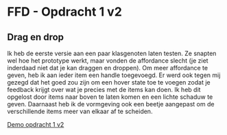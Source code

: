 # FFD - Opdracht 1 v2
## Drag en drop

Ik heb de eerste versie aan een paar klasgenoten laten testen. Ze snapten wel hoe het prototype werkt, maar vonden de affordance slecht (je ziet inderdaad niet dat je kan draggen en droppen). Om meer affordance te geven, heb ik aan ieder item een handle toegevoegd.
Er werd ook tegen mij gezegd dat het goed zou zijn om een hover state toe te voegen zodat je feedback krijgt over wat je precies met de items kan doen. Ik heb dit opgelost door items naar boven te laten komen en een lichte schaduw te geven.
Daarnaast heb ik de vormgeving ook een beetje aangepast om de verschillende items meer van elkaar af te scheiden.

[Demo opdracht 1 v2](https://francescodelange.github.io/ffd/Opdracht%201/v2/ "Opdracht 1 v2")
